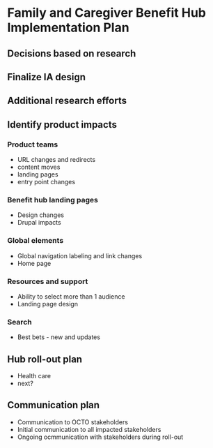 # Family and Caregiver Benefit Hub Implementation Plan

## Decisions based on research

## Finalize IA design

## Additional research efforts

## Identify product impacts

### Product teams
- URL changes and redirects
- content moves
- landing pages
- entry point changes

### Benefit hub landing pages
- Design changes
- Drupal impacts

### Global elements
- Global navigation labeling and link changes
- Home page

### Resources and support
- Ability to select more than 1 audience
- Landing page design

### Search
- Best bets - new and updates

## Hub roll-out plan
- Health care
- next?

## Communication plan
- Communication to OCTO stakeholders
- Initial communication to all impacted stakeholders
- Ongoing ocmmunication with stakeholders during roll-out
